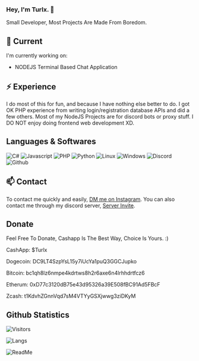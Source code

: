 ### Hey, I'm Turlx. 👋

Small Developer, Most Projects Are Made From Boredom.

## 🔭 Current

I'm currently working on:

- NODEJS Terminal Based Chat Application

## ⚡️ Experience

I do most of this for fun, and because I have nothing else better to do. I got OK PHP experience from writing login/registration database APIs and did a few others. Most of my NodeJS Projects are for discord bots or proxy stuff. I DO NOT enjoy doing frontend web development XD.


## Languages & Softwares

<p>
  <img alt="C#" src="https://img.shields.io/badge/-C_Sharp-8006c7?style=flat-square&logo=c-sharp&logoColor=white" />
  <img alt="Javascript" src="https://img.shields.io/badge/-Javascript-30312E?style=flat-square&logo=Javascript&logoColor=white" />
  <img alt="PHP" src="https://img.shields.io/badge/-PHP-7377AD?style=flat-square&logo=PHP&logoColor=white" />
  <img alt="Python" src="https://img.shields.io/badge/-Python-cf9006?style=flat-square&logo=Python&logoColor=white" />
  <img alt="Linux" src="https://img.shields.io/badge/-Linux-d3d3d3?style=flat-square&logo=Linux&logoColor=white" />
  <img alt="Windows" src="https://img.shields.io/badge/-Windows-1E90FF?style=flat-square&logo=Windows&logoColor=white" />
  <img alt="Discord" src="https://img.shields.io/badge/-Discord-7289DA?style=flat-square&logo=Discord&logoColor=white" />
  <img alt="Github" src="https://img.shields.io/badge/-Github-6e5494?style=flat-square&logo=github&logoColor=white" />
</p>

## 📫 Contact

To contact me quickly and easily, [DM me on Instagram](https://instagram.com/tur_lx).
You can also contact me through my discord server, [Server Invite](https://discord.gg/VfhrGySMTB).


## Donate

Feel Free To Donate, Cashapp Is The Best Way, Choice Is Yours. :)

CashApp: $Turlx

Dogecoin: DC9LT4SzpYsL15y7iUcYa1puQ3GGCJupko

Bitcoin: bc1qh8lz6nmpe4kdrtws8h2r6axe6n4lrhhdrtfcz6

Etherum: 0xD77c3120dB75e43d95326a39E508fBC91Ad5FBcF

Zcash: t1KdvhZGnnVqd7sM4VTYyGSXjwwg3ziDKyM



## Github Statistics

![Visitors](https://komarev.com/ghpvc/?username=TurlxTheHuman&color=1a1b27&style=plastic)

![Langs](https://github-readme-stats.vercel.app/api/top-langs/?username=TurlxTheHuman&theme=tokyonight&langs_count=4?exclude_repo=discord-file-webhook-upload&layout=compact)

![ReadMe](https://github-readme-stats.vercel.app/api?username=TurlxTheHuman&show_icons=true&theme=tokyonight&layout=compact)
